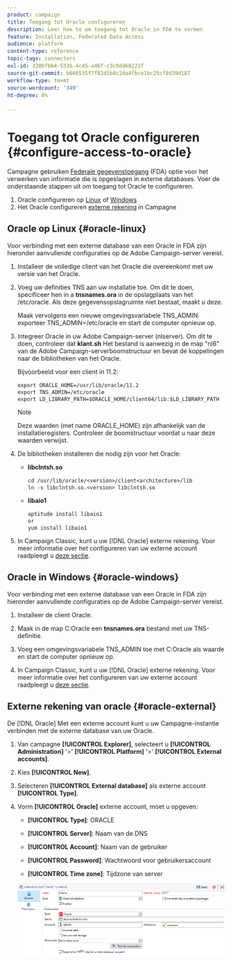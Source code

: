 ```yaml
---
product: campaign
title: Toegang tot Oracle configureren
description: Leer hoe te om toegang tot Oracle in FDA te vormen
feature: Installation, Federated Data Access
audience: platform
content-type: reference
topic-tags: connectors
exl-id: 320bfbb4-533b-4c45-a46f-c3c8dd68221f
source-git-commit: b666535f7f82d1b8c2da4fbce1bc25cf8d39d187
workflow-type: tm+mt
source-wordcount: '349'
ht-degree: 0%

---
```


# Toegang tot Oracle configureren {#configure-access-to-oracle}



Campagne gebruiken [Federale gegevenstoegang](../../installation/using/about-fda.md) (FDA) optie voor het verwerken van informatie die is opgeslagen in externe databases. Voer de onderstaande stappen uit om toegang tot Oracle te configureren.

1. Oracle configureren op [Linux](#oracle-linux) of [Windows](#azure-windows)
1. Het Oracle configureren [externe rekening](#oracle-external) in Campagne

## Oracle op Linux {#oracle-linux}

Voor verbinding met een externe database van een Oracle in FDA zijn hieronder aanvullende configuraties op de Adobe Campaign-server vereist.

1. Installeer de volledige client van het Oracle die overeenkomt met uw versie van het Oracle.
1. Voeg uw definities TNS aan uw installatie toe. Om dit te doen, specificeer hen in a **tnsnames.ora** in de opslagplaats van het /etc/oracle. Als deze gegevensopslagruimte niet bestaat, maakt u deze.

   Maak vervolgens een nieuwe omgevingsvariabele TNS_ADMIN: exporteer TNS_ADMIN=/etc/oracle en start de computer opnieuw op.

1. Integreer Oracle in uw Adobe Campaign-server (nlserver). Om dit te doen, controleer dat **klant.sh** Het bestand is aanwezig in de map &quot;nl6&quot; van de Adobe Campaign-serverboomstructuur en bevat de koppelingen naar de bibliotheken van het Oracle.

   Bijvoorbeeld voor een client in 11.2:

   ```
   export ORACLE_HOME=/usr/lib/oracle/11.2
   export TNS_ADMIN=/etc/oracle
   export LD_LIBRARY_PATH=$ORACLE_HOME/client64/lib:$LD_LIBRARY_PATH
   ```

   >[!NOTE]
   >
   >Deze waarden (met name ORACLE_HOME) zijn afhankelijk van de installatieregisters. Controleer de boomstructuur voordat u naar deze waarden verwijst.

1. De bibliotheken installeren die nodig zijn voor het Oracle:

   * **libclntsh.so**

     ```
     cd /usr/lib/oracle/<version>/client<architecture>/lib
     ln -s libclntsh.so.<version> libclntsh.so
     ```

   * **libaio1**

     ```
     aptitude install libaio1
     or
     yum install libaio1
     ```

1. In Campaign Classic, kunt u uw [!DNL Oracle] externe rekening. Voor meer informatie over het configureren van uw externe account raadpleegt u [deze sectie](#oracle-external).

## Oracle in Windows {#oracle-windows}

Voor verbinding met een externe database van een Oracle in FDA zijn hieronder aanvullende configuraties op de Adobe Campaign-server vereist.

1. Installeer de client Oracle.

1. Maak in de map C:Oracle een **tnsnames.ora** bestand met uw TNS-definitie.

1. Voeg een omgevingsvariabele TNS_ADMIN toe met C:Oracle als waarde en start de computer opnieuw op.

1. In Campaign Classic, kunt u uw [!DNL Oracle] externe rekening. Voor meer informatie over het configureren van uw externe account raadpleegt u [deze sectie](#oracle-external).

## Externe rekening van oracle {#oracle-external}

De [!DNL Oracle] Met een externe account kunt u uw Campagne-instantie verbinden met de externe database van uw Oracle.

1. Van campagne **[!UICONTROL Explorer]**, selecteert u **[!UICONTROL Administration]** &#39;>&#39; **[!UICONTROL Platform]** &#39;>&#39; **[!UICONTROL External accounts]**.

1. Kies **[!UICONTROL New]**.

1. Selecteren **[!UICONTROL External database]** als externe account **[!UICONTROL Type]**.

1. Vorm **[!UICONTROL Oracle]** externe account, moet u opgeven:

   * **[!UICONTROL Type]**: ORACLE

   * **[!UICONTROL Server]**: Naam van de DNS

   * **[!UICONTROL Account]**: Naam van de gebruiker

   * **[!UICONTROL Password]**: Wachtwoord voor gebruikersaccount

   * **[!UICONTROL Time zone]**: Tijdzone van server

   ![](assets/oracle_config.png)
